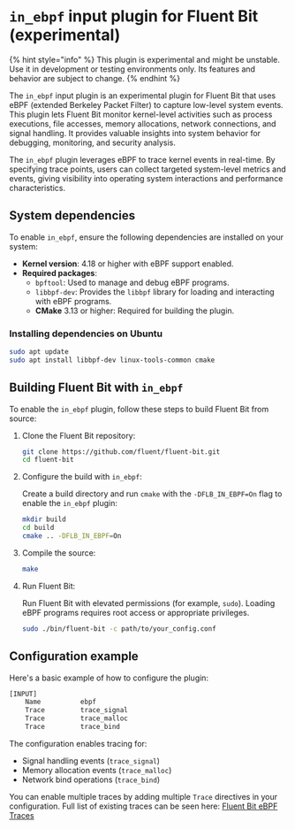 # `in_ebpf` input plugin for Fluent Bit (experimental)

{% hint style="info" %}
This plugin is experimental and might be unstable. Use it in development or testing environments only. Its features and behavior are subject to change.
{% endhint %}

The `in_ebpf` input plugin is an experimental plugin for Fluent Bit that uses eBPF (extended Berkeley Packet Filter) to capture low-level system events. This plugin lets Fluent Bit monitor kernel-level activities such as process executions, file accesses, memory allocations, network connections, and signal handling. It provides valuable insights into system behavior for debugging, monitoring, and security analysis.

The `in_ebpf` plugin leverages eBPF to trace kernel events in real-time. By specifying trace points, users can collect targeted system-level metrics and events, giving visibility into operating system interactions and performance characteristics.

## System dependencies

To enable `in_ebpf`, ensure the following dependencies are installed on your system:

- **Kernel version**: 4.18 or higher with eBPF support enabled.
- **Required packages**:
  - `bpftool`: Used to manage and debug eBPF programs.
  - `libbpf-dev`: Provides the `libbpf` library for loading and interacting with eBPF programs.
  - **CMake** 3.13 or higher: Required for building the plugin.

### Installing dependencies on Ubuntu

```bash
sudo apt update
sudo apt install libbpf-dev linux-tools-common cmake
```

## Building Fluent Bit with `in_ebpf`

To enable the `in_ebpf` plugin, follow these steps to build Fluent Bit from source:

1. Clone the Fluent Bit repository:

   ```bash
   git clone https://github.com/fluent/fluent-bit.git
   cd fluent-bit
   ```

1. Configure the build with `in_ebpf`:

   Create a build directory and run `cmake` with the `-DFLB_IN_EBPF=On` flag to enable the `in_ebpf` plugin:

   ```bash
   mkdir build
   cd build
   cmake .. -DFLB_IN_EBPF=On
   ```

1. Compile the source:

   ```bash
   make
   ```

1. Run Fluent Bit:

   Run Fluent Bit with elevated permissions (for example, `sudo`). Loading eBPF programs requires root access or appropriate privileges.

   ```bash
   sudo ./bin/fluent-bit -c path/to/your_config.conf
   ```

## Configuration example

Here's a basic example of how to configure the plugin:

```python
[INPUT]
    Name          ebpf
    Trace         trace_signal
    Trace         trace_malloc
    Trace         trace_bind
```

The configuration enables tracing for:

- Signal handling events (`trace_signal`)
- Memory allocation events (`trace_malloc`)
- Network bind operations (`trace_bind`)

You can enable multiple traces by adding multiple `Trace` directives in your configuration.
Full list of existing traces can be seen here: [Fluent Bit eBPF Traces](https://github.com/fluent/fluent-bit/tree/master/plugins/in_ebpf/traces)
